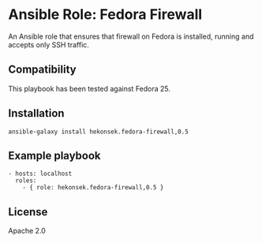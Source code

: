 # Ansible Role: Fedora Firewall

An Ansible role that ensures that firewall on Fedora is installed, running and accepts only SSH traffic.

## Compatibility

This playbook has been tested against Fedora 25.

## Installation 

    ansible-galaxy install hekonsek.fedora-firewall,0.5

## Example playbook

    - hosts: localhost
      roles:
        - { role: hekonsek.fedora-firewall,0.5 }

## License

Apache 2.0